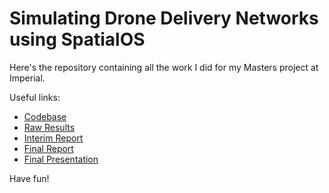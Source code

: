 # Simulating Drone Delivery Networks using SpatialOS

Here's the repository containing all the work I did for my Masters project at Imperial.

Useful links:
* [Codebase](tree/master/codebase)
* [Raw Results](tree/master/codebase/analysis)
* [Interim Report](InterimReport.pdf)
* [Final Report](FinalReport.pdf)
* [Final Presentation](prezzie.pdf)

Have fun!
